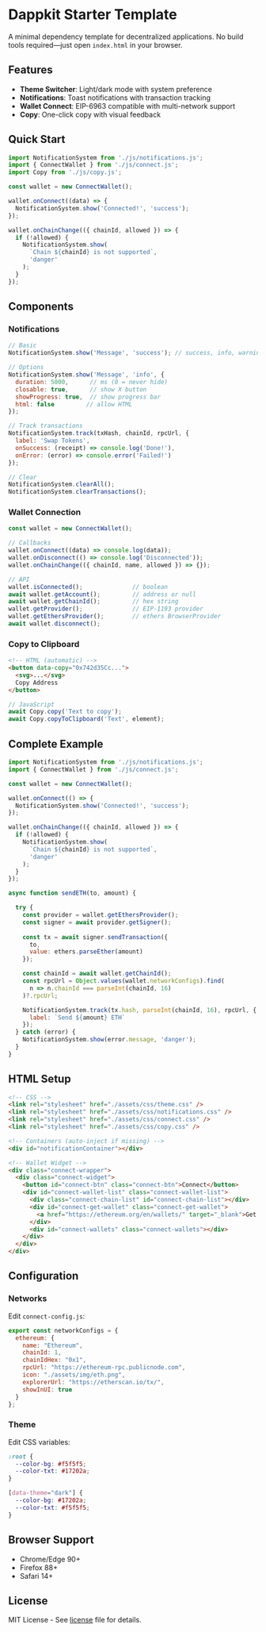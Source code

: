 # Dappkit Starter Template

A minimal dependency template for decentralized applications. No build tools required—just open `index.html` in your browser.

## Features

- **Theme Switcher**: Light/dark mode with system preference
- **Notifications**: Toast notifications with transaction tracking
- **Wallet Connect**: EIP-6963 compatible with multi-network support
- **Copy**: One-click copy with visual feedback

## Quick Start

```javascript
import NotificationSystem from './js/notifications.js';
import { ConnectWallet } from './js/connect.js';
import Copy from './js/copy.js';

const wallet = new ConnectWallet();

wallet.onConnect((data) => {
  NotificationSystem.show('Connected!', 'success');
});

wallet.onChainChange(({ chainId, allowed }) => {
  if (!allowed) {
    NotificationSystem.show(
      `Chain ${chainId} is not supported`,
      'danger'
    );
  }
});
```

## Components

### Notifications

```javascript
// Basic
NotificationSystem.show('Message', 'success'); // success, info, warning, danger

// Options
NotificationSystem.show('Message', 'info', {
  duration: 5000,      // ms (0 = never hide)
  closable: true,      // show X button
  showProgress: true,  // show progress bar
  html: false         // allow HTML
});

// Track transactions
NotificationSystem.track(txHash, chainId, rpcUrl, {
  label: 'Swap Tokens',
  onSuccess: (receipt) => console.log('Done!'),
  onError: (error) => console.error('Failed!')
});

// Clear
NotificationSystem.clearAll();
NotificationSystem.clearTransactions();
```

### Wallet Connection

```javascript
const wallet = new ConnectWallet();

// Callbacks
wallet.onConnect((data) => console.log(data));
wallet.onDisconnect(() => console.log('Disconnected'));
wallet.onChainChange(({ chainId, name, allowed }) => {});

// API
wallet.isConnected();              // boolean
await wallet.getAccount();         // address or null
await wallet.getChainId();         // hex string
wallet.getProvider();              // EIP-1193 provider
wallet.getEthersProvider();        // ethers BrowserProvider
await wallet.disconnect();
```

### Copy to Clipboard

```html
<!-- HTML (automatic) -->
<button data-copy="0x742d35Cc...">
  <svg>...</svg>
  Copy Address
</button>
```

```javascript
// JavaScript
await Copy.copy('Text to copy');
await Copy.copyToClipboard('Text', element);
```

## Complete Example

```javascript
import NotificationSystem from './js/notifications.js';
import { ConnectWallet } from './js/connect.js';

const wallet = new ConnectWallet();

wallet.onConnect(() => {
  NotificationSystem.show('Connected!', 'success');
});

wallet.onChainChange(({ chainId, allowed }) => {
  if (!allowed) {
    NotificationSystem.show(
      `Chain ${chainId} is not supported`,
      'danger'
    );
  }
});

async function sendETH(to, amount) {

  try {
    const provider = wallet.getEthersProvider();
    const signer = await provider.getSigner();
    
    const tx = await signer.sendTransaction({
      to,
      value: ethers.parseEther(amount)
    });

    const chainId = await wallet.getChainId();
    const rpcUrl = Object.values(wallet.networkConfigs).find(
      n => n.chainId === parseInt(chainId, 16)
    )?.rpcUrl;

    NotificationSystem.track(tx.hash, parseInt(chainId, 16), rpcUrl, {
      label: `Send ${amount} ETH`
    });
  } catch (error) {
    NotificationSystem.show(error.message, 'danger');
  }
}
```

## HTML Setup

```html
<!-- CSS -->
<link rel="stylesheet" href="./assets/css/theme.css" />
<link rel="stylesheet" href="./assets/css/notifications.css" />
<link rel="stylesheet" href="./assets/css/connect.css" />
<link rel="stylesheet" href="./assets/css/copy.css" />

<!-- Containers (auto-inject if missing) -->
<div id="notificationContainer"></div>

<!-- Wallet Widget -->
<div class="connect-wrapper">
  <div class="connect-widget">
    <button id="connect-btn" class="connect-btn">Connect</button>
    <div id="connect-wallet-list" class="connect-wallet-list">
      <div class="connect-chain-list" id="connect-chain-list"></div>
      <div id="connect-get-wallet" class="connect-get-wallet">
        <a href="https://ethereum.org/en/wallets/" target="_blank">Get a Wallet!</a>
      </div>
      <div id="connect-wallets" class="connect-wallets"></div>
    </div>
  </div>
</div>
```

## Configuration

### Networks

Edit `connect-config.js`:

```javascript
export const networkConfigs = {
  ethereum: {
    name: "Ethereum",
    chainId: 1,
    chainIdHex: "0x1",
    rpcUrl: "https://ethereum-rpc.publicnode.com",
    icon: "./assets/img/eth.png",
    explorerUrl: "https://etherscan.io/tx/",
    showInUI: true
  }
};
```

### Theme

Edit CSS variables:

```css
:root {
  --color-bg: #f5f5f5;
  --color-txt: #17202a;
}

[data-theme="dark"] {
  --color-bg: #17202a;
  --color-txt: #f5f5f5;
}
```

## Browser Support

- Chrome/Edge 90+
- Firefox 88+
- Safari 14+

## License

MIT License - See [license](../license) file for details.